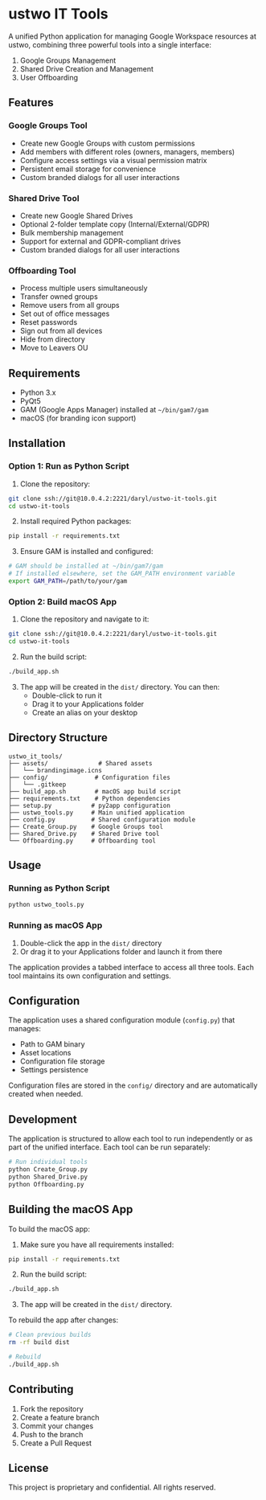 # ustwo IT Tools

A unified Python application for managing Google Workspace resources at ustwo, combining three powerful tools into a single interface:

1. Google Groups Management
2. Shared Drive Creation and Management
3. User Offboarding

## Features

### Google Groups Tool
- Create new Google Groups with custom permissions
- Add members with different roles (owners, managers, members)
- Configure access settings via a visual permission matrix
- Persistent email storage for convenience
- Custom branded dialogs for all user interactions

### Shared Drive Tool
- Create new Google Shared Drives
- Optional 2-folder template copy (Internal/External/GDPR)
- Bulk membership management
- Support for external and GDPR-compliant drives
- Custom branded dialogs for all user interactions

### Offboarding Tool
- Process multiple users simultaneously
- Transfer owned groups
- Remove users from all groups
- Set out of office messages
- Reset passwords
- Sign out from all devices
- Hide from directory
- Move to Leavers OU

## Requirements

- Python 3.x
- PyQt5
- GAM (Google Apps Manager) installed at `~/bin/gam7/gam`
- macOS (for branding icon support)

## Installation

### Option 1: Run as Python Script

1. Clone the repository:
```bash
git clone ssh://git@10.0.4.2:2221/daryl/ustwo-it-tools.git
cd ustwo-it-tools
```

2. Install required Python packages:
```bash
pip install -r requirements.txt
```

3. Ensure GAM is installed and configured:
```bash
# GAM should be installed at ~/bin/gam7/gam
# If installed elsewhere, set the GAM_PATH environment variable
export GAM_PATH=/path/to/your/gam
```

### Option 2: Build macOS App

1. Clone the repository and navigate to it:
```bash
git clone ssh://git@10.0.4.2:2221/daryl/ustwo-it-tools.git
cd ustwo-it-tools
```

2. Run the build script:
```bash
./build_app.sh
```

3. The app will be created in the `dist/` directory. You can then:
   - Double-click to run it
   - Drag it to your Applications folder
   - Create an alias on your desktop

## Directory Structure

```
ustwo_it_tools/
├── assets/              # Shared assets
│   └── brandingimage.icns
├── config/             # Configuration files
│   └── .gitkeep
├── build_app.sh        # macOS app build script
├── requirements.txt    # Python dependencies
├── setup.py           # py2app configuration
├── ustwo_tools.py     # Main unified application
├── config.py          # Shared configuration module
├── Create_Group.py    # Google Groups tool
├── Shared_Drive.py    # Shared Drive tool
└── Offboarding.py     # Offboarding tool
```

## Usage

### Running as Python Script
```bash
python ustwo_tools.py
```

### Running as macOS App
1. Double-click the app in the `dist/` directory
2. Or drag it to your Applications folder and launch it from there

The application provides a tabbed interface to access all three tools. Each tool maintains its own configuration and settings.

## Configuration

The application uses a shared configuration module (`config.py`) that manages:
- Path to GAM binary
- Asset locations
- Configuration file storage
- Settings persistence

Configuration files are stored in the `config/` directory and are automatically created when needed.

## Development

The application is structured to allow each tool to run independently or as part of the unified interface. Each tool can be run separately:

```bash
# Run individual tools
python Create_Group.py
python Shared_Drive.py
python Offboarding.py
```

## Building the macOS App

To build the macOS app:

1. Make sure you have all requirements installed:
```bash
pip install -r requirements.txt
```

2. Run the build script:
```bash
./build_app.sh
```

3. The app will be created in the `dist/` directory.

To rebuild the app after changes:
```bash
# Clean previous builds
rm -rf build dist

# Rebuild
./build_app.sh
```

## Contributing

1. Fork the repository
2. Create a feature branch
3. Commit your changes
4. Push to the branch
5. Create a Pull Request

## License

This project is proprietary and confidential. All rights reserved. 